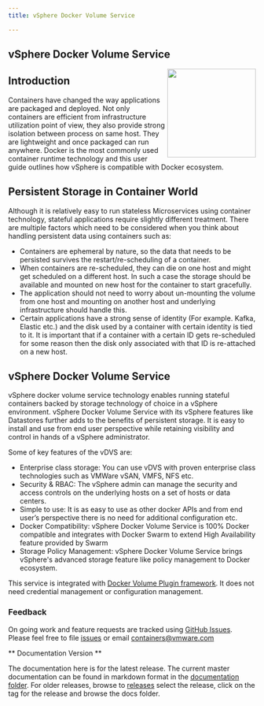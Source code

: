 ```yaml
---
title: vSphere Docker Volume Service

---
```




## vSphere Docker Volume Service

[<img src="https://github.com/vmware/docker-volume-vsphere/blob/master/docs/misc/Docker%20Certified.png" width="180" align="right">](https://store.docker.com/plugins/vsphere-docker-volume-service?tab=description)

## Introduction

Containers have changed the way applications are packaged and deployed. Not only containers are efficient from infrastructure utilization point of view, they also provide strong isolation between process on same host. They are lightweight and once packaged can run anywhere. Docker is the most commonly used container runtime technology and this user guide outlines how vSphere is compatible with Docker ecosystem. 

## Persistent Storage in Container World

Although it is relatively easy to run stateless Microservices using container technology, stateful applications require slightly different treatment. There are multiple factors which need to be considered when you think about handling persistent data using containers such as:

* Containers are ephemeral by nature, so the data that needs to be persisted survives the restart/re-scheduling of a container.
* When containers are re-scheduled, they can die on one host and might get scheduled on a different host. In such a case the storage should be available and mounted on new host for the container to start gracefully.
* The application should not need to worry about un-mounting the volume from one host and mounting on another host and underlying infrastructure should handle this.
* Certain applications have a strong sense of identity (For example. Kafka, Elastic etc.) and the disk used by a container with certain identity is tied to it. It is important that if a container with a certain ID gets re-scheduled for some reason then the disk only associated with that ID is re-attached on a new host.

## vSphere Docker Volume Service
vSphere docker volume service technology enables running stateful containers backed by storage technology of choice in a vSphere environment. vSphere Docker Volume Service with its vSphere features like Datastores further adds to the benefits of persistent storage. It is easy to install and use from end user perspective while retaining visibility and control in hands of a vSphere administrator.

Some of key features of the vDVS are:

* Enterprise class storage: You can use vDVS with proven enterprise class technologies such as VMWare vSAN, VMFS, NFS etc. 
* Security & RBAC: The vSphere admin can manage the security and access controls on the underlying hosts on a set of hosts or data centers.
* Simple to use: It is as easy to use as other docker APIs and from end user’s perspective there is no need for additional configuration etc.
* Docker Compatibility: vSphere Docker Volume Service is 100% Docker compatible and integrates with Docker Swarm to extend High Availability feature provided by Swarm
* Storage Policy Management: vSphere Docker Volume Service brings vSphere's advanced storage feature like policy management to Docker ecosystem.

This service is integrated with [Docker Volume Plugin framework](https://docs.docker.com/engine/extend/plugins_volume/). It does not need credential management or configuration management. 

<div class="panel panel-info">
  <div class="panel-heading">
    <h3 class="panel-title">Feedback</h3>
  </div>
  <div class="panel-body">
        On going work and feature requests are tracked using <a href="https://github.com/vmware/docker-volume-vsphere/issues">GitHub Issues</a>. Please feel free to file <a href="https://github.com/vmware/docker-volume-vsphere/issues">issues</a> or email <a href ="mailto:containers@vmware.com">containers@vmware.com</a>
  </div>
</div>

** Documentation Version **

The documentation here is for the latest release. The current master documentation can be found in markdown format in the [documentation folder](https://github.com/vmware/docker-volume-vsphere/tree/master/docs). For older releases, browse to [releases](https://github.com/vmware/docker-volume-vsphere/releases) select the release, click on the tag for the release and browse the docs folder.

